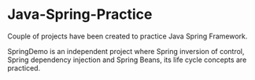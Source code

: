 # Java-Spring-Practice
Couple of projects have been created to practice Java Spring Framework.

SpringDemo is an independent project where Spring inversion of control, Spring dependency injection and Spring Beans, its life cycle concepts are practiced.
